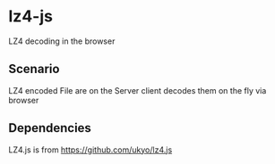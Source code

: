 # lz4-js
LZ4 decoding in the browser

## Scenario
LZ4 encoded File are on the Server
client decodes them on the fly via browser


## Dependencies

LZ4.js is from https://github.com/ukyo/lz4.js
